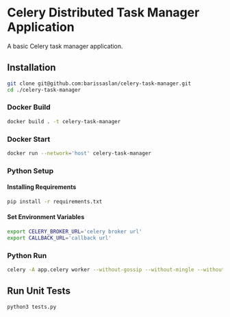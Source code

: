 # Celery Distributed Task Manager Application

A basic Celery task manager application. 

## Installation

```bash
git clone git@github.com:barissaslan/celery-task-manager.git
cd ./celery-task-manager
```

### Docker Build 

```bash
docker build . -t celery-task-manager
```

### Docker Start 

```bash
docker run --network='host' celery-task-manager
```

### Python Setup

#### Installing Requirements

```bash
pip install -r requirements.txt
```

#### Set Environment Variables

```bash
export CELERY_BROKER_URL='celery broker url'
export CALLBACK_URL='callback url'
```

### Python Run

```bash
celery -A app.celery worker --without-gossip --without-mingle --without-heartbeat
```

## Run Unit Tests

```bash
python3 tests.py
```

